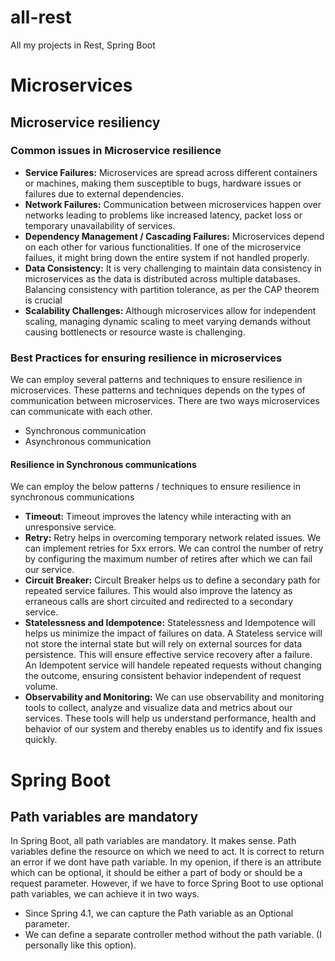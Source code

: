 # all-rest
All my projects in Rest, Spring Boot

# Microservices
## Microservice resiliency
### Common issues in Microservice resilience
- **Service Failures:**
  Microservices are spread across different containers or machines, making them susceptible to bugs, hardware issues or failures due to external dependencies.
- **Network Failures:**
  Communication between microservices happen over networks leading to problems like increased latency, packet loss or temporary unavailability of services. 
- **Dependency Management / Cascading Failures:**
  Microservices depend on each other for various functionalities. If one of the microservice failues, it might bring down the entire system if not handled properly. 
- **Data Consistency:**
  It is very challenging to maintain data consistency in microservices as the data is distributed across multiple databases. Balancing consistency with partition tolerance, as per the CAP theorem is crucial
- **Scalability Challenges:**
  Although microservices allow for independent scaling, managing dynamic scaling to meet varying demands without causing bottlenects or resource waste is challenging.
### Best Practices for ensuring resilience in microservices
We can employ several patterns and techniques to ensure resilience in microservices. These patterns and techniques depends on the types of communication between microservices. There are two ways microservices can communicate with each other.
- Synchronous communication
- Asynchronous communication
#### Resilience in Synchronous communications
We can employ the below patterns / techniques to ensure resilience in synchronous communications
- **Timeout:**
  Timeout improves the latency while interacting with an unresponsive service. 
- **Retry:**
  Retry helps in overcoming temporary network related issues. We can implement retries for 5xx errors. We can control the number of retry by configuring the maximum number of retires after which we can fail our service. 
- **Circuit Breaker:**
  Circult Breaker helps us to define a secondary path for repeated service failures. This would also improve the latency as erraneous calls are short circuited and redirected to a secondary service. 
- **Statelessness and Idempotence:**
  Statelessness and Idempotence will helps us minimize the impact of failures on data.
  A Stateless service will not store the internal state but will rely on external sources for data persistence. This will ensure effective service recovery after a failure.
  An Idempotent service will handele repeated requests without changing the outcome, ensuring consistent behavior independent of request volume.
- **Observability and Monitoring:**
  We can use observability and monitoring tools to collect, analyze and visualize data and metrics about our services. These tools will help us understand performance, health and behavior of our system and thereby enables us to identify and fix issues quickly. 

# Spring Boot
## Path variables are mandatory
In Spring Boot, all path variables are mandatory. It makes sense. Path variables define the resource on which we need to act. It is correct to return an error if we dont have path variable. In my openion, if there is an attribute which can be optional, it should be either  a part of body or should be a request parameter. 
However, if we have to force Spring Boot to use optional path variables, we can achieve it in two ways. 
- Since Spring 4.1, we can capture the Path variable as an Optional parameter.
- We can define a separate controller method without the path variable. (I personally like this option). 
  
  
